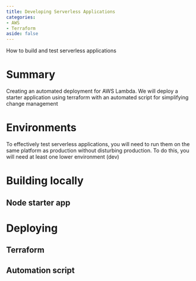 ```yaml
---
title: Developing Serverless Applications
categories:
- AWS
- Terraform
aside: false
---
```

How to build and test serverless applications

# Summary
Creating an automated deployment for AWS Lambda. We will deploy a starter application using terraform with an automated script for simplifying change management

# Environments
To effectively test serverless applications, you will need to run them on the same platform as production without disturbing production. To do this, you will need at least one lower environment (dev)

# Building locally

## Node starter app

# Deploying

## Terraform

## Automation script